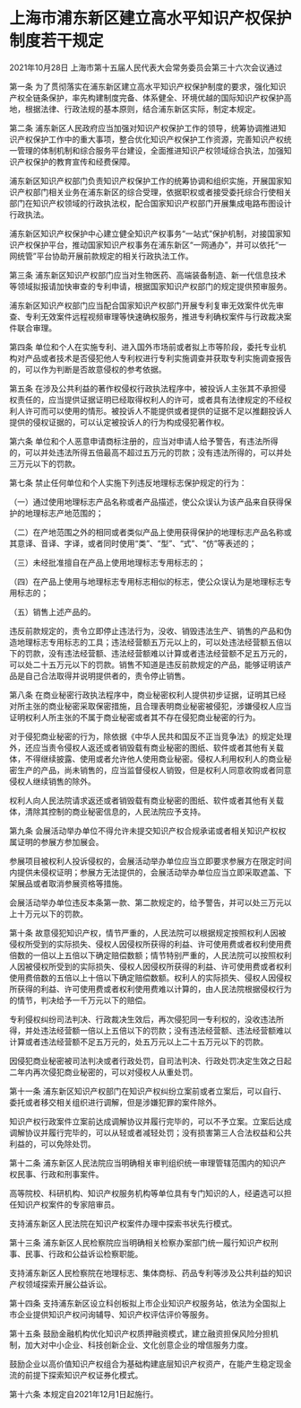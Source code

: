 # 上海市浦东新区建立高水平知识产权保护制度若干规定

2021年10月28日 上海市第十五届人民代表大会常务委员会第三十六次会议通过

<!-- INFO END -->

第一条 为了贯彻落实在浦东新区建立高水平知识产权保护制度的要求，强化知识产权全链条保护，率先构建制度完备、体系健全、环境优越的国际知识产权保护高地，根据法律、行政法规的基本原则，结合浦东新区实际，制定本规定。

第二条 浦东新区人民政府应当加强对知识产权保护工作的领导，统筹协调推进知识产权保护工作中的重大事项，整合优化知识产权保护工作资源，完善知识产权统一管理的体制机制和综合服务平台建设，全面推进知识产权领域综合执法，加强知识产权保护的教育宣传和经费保障。

浦东新区知识产权部门负责知识产权保护工作的统筹协调和组织实施，开展国家知识产权部门相关业务在浦东新区的综合受理，依据职权或者接受委托综合行使相关部门在知识产权领域的行政执法权，配合国家知识产权部门开展集成电路布图设计行政执法。

浦东新区知识产权保护中心建立健全知识产权事务“一站式”保护机制，对接国家知识产权保护平台，推动国家知识产权事务在浦东新区“一网通办”，并可以依托“一网统管”平台协助开展前款规定的相关行政执法工作。

第三条 浦东新区知识产权部门应当对生物医药、高端装备制造、新一代信息技术等领域拟报请加快审查的专利申请，根据国家知识产权部门的规定提供预审服务。

浦东新区知识产权部门应当配合国家知识产权部门开展专利复审无效案件优先审查、专利无效案件远程视频审理等快速确权服务，推进专利确权案件与行政裁决案件联合审理。

第四条 单位和个人在实施专利、进入国外市场前或者拟上市等阶段，委托专业机构对产品或者技术是否侵犯他人专利权进行专利实施调查并获取专利实施调查报告的，可以作为判断是否故意侵权的参考依据。

第五条 在涉及公共利益的著作权侵权行政执法程序中，被投诉人主张其不承担侵权责任的，应当提供证据证明已经取得权利人的许可，或者具有法律规定的不经权利人许可而可以使用的情形。被投诉人不能提供或者提供的证据不足以推翻投诉人提供的侵权证据的，可以认定被投诉人的行为构成侵犯著作权。

第六条 单位和个人恶意申请商标注册的，应当对申请人给予警告，有违法所得的，可以并处违法所得五倍最高不超过五万元的罚款；没有违法所得的，可以并处三万元以下的罚款。

第七条 禁止任何单位和个人实施下列违反地理标志保护规定的行为：

（一）通过使用地理标志产品名称或者产品描述，使公众误认为该产品来自获得保护的地理标志产地范围的；

（二）在产地范围之外的相同或者类似产品上使用获得保护的地理标志产品名称或其意译、音译、字译，或者同时使用“类”、“型”、“式”、“仿”等表述的；

（三）未经批准擅自在产品上使用地理标志专用标志的；

（四）在产品上使用与地理标志专用标志相似的标志，使公众误认为是地理标志专用标志的；

（五）销售上述产品的。

违反前款规定的，责令立即停止违法行为，没收、销毁违法生产、销售的产品和伪造地理标志专用标志的工具；违法经营额五万元以上的，可以处违法经营额五倍以下的罚款，没有违法经营额、违法经营额难以计算或者违法经营额不足五万元的，可以处二十五万元以下的罚款。销售不知道是违反前款规定的产品，能够证明该产品是自己合法取得并说明提供者的，责令停止销售。

第八条 在商业秘密行政执法程序中，商业秘密权利人提供初步证据，证明其已经对所主张的商业秘密采取保密措施，且合理表明商业秘密被侵犯，涉嫌侵权人应当证明权利人所主张的不属于商业秘密或者其不存在侵犯商业秘密的行为。

对于侵犯商业秘密的行为，除依据《中华人民共和国反不正当竞争法》的规定处理外，还应当责令侵权人返还或者销毁载有商业秘密的图纸、软件或者其他有关载体，不得继续披露、使用或者允许他人使用商业秘密。侵权人利用权利人的商业秘密生产的产品，尚未销售的，应当监督侵权人销毁，但是权利人同意收购或者同意侵权人继续销售的除外。

权利人向人民法院请求返还或者销毁载有商业秘密的图纸、软件或者其他有关载体，清除其控制的商业秘密信息的，人民法院应予支持。

第九条 会展活动举办单位不得允许未提交知识产权合规承诺或者相关知识产权权属证明的参展方参加展会。

参展项目被权利人投诉侵权的，会展活动举办单位应当立即要求参展方在限定时间内提供未侵权证明；参展方无法提供的，会展活动举办单位应当立即采取遮盖、下架展品或者取消参展资格等措施。

会展活动举办单位违反本条第一款、第二款规定的，给予警告，并可以处三万元以上十万元以下的罚款。

第十条 故意侵犯知识产权，情节严重的，人民法院可以根据规定按照权利人因被侵权所受到的实际损失、侵权人因侵权所获得的利益、许可使用费或者权利使用费倍数的一倍以上五倍以下确定赔偿数额；情节特别严重的，人民法院可以按照权利人因被侵权所受到的实际损失、侵权人因侵权所获得的利益、许可使用费或者权利使用费倍数的五倍以上十倍以下确定赔偿数额。权利人的实际损失、侵权人因侵权所获得的利益、许可使用费或者权利使用费难以计算的，由人民法院根据侵权行为的情节，判决给予一千万元以下的赔偿。

专利侵权纠纷司法判决、行政裁决生效后，再次侵犯同一专利权的，没收违法所得，并处违法经营额一倍以上五倍以下的罚款；没有违法经营额、违法经营额难以计算或者违法经营额不足五万元的，处五万元以上二十五万元以下的罚款。

因侵犯商业秘密被司法判决或者行政处罚，自司法判决、行政处罚决定生效之日起二年内再次侵犯商业秘密的，可以对侵权人从重处罚。

第十一条 浦东新区知识产权部门在知识产权纠纷立案前或者立案后，可以自行、委托或者移交相关组织进行调解，但是涉嫌犯罪的案件除外。

知识产权行政案件立案前达成调解协议并履行完毕的，可以不予立案。立案后达成调解协议并履行完毕的，可以从轻或者减轻处罚；没有损害第三人合法权益和公共利益的，可以免除处罚。

第十二条 浦东新区人民法院应当明确相关审判组织统一审理管辖范围内的知识产权民事、行政和刑事案件。

高等院校、科研机构、知识产权服务机构等单位具有专门知识的人，经遴选可以担任知识产权案件的专家陪审员。

支持浦东新区人民法院在知识产权案件办理中探索书状先行模式。

第十三条 浦东新区人民检察院应当明确相关检察办案部门统一履行知识产权刑事、民事、行政和公益诉讼检察职能。

支持浦东新区人民检察院在地理标志、集体商标、药品专利等涉及公共利益的知识产权领域探索开展公益诉讼。

第十四条 支持浦东新区设立科创板拟上市企业知识产权服务站，依法为全国拟上市企业提供知识产权问询辅导、知识产权评估评价等服务。

第十五条 鼓励金融机构优化知识产权质押融资模式，建立融资担保风险分担机制，加大对中小企业、科技创新企业、文化创意企业的增信服务力度。

鼓励企业以高价值知识产权组合为基础构建底层知识产权资产，在能产生稳定现金流的前提下探索知识产权证券化模式。

第十六条 本规定自2021年12月1日起施行。

